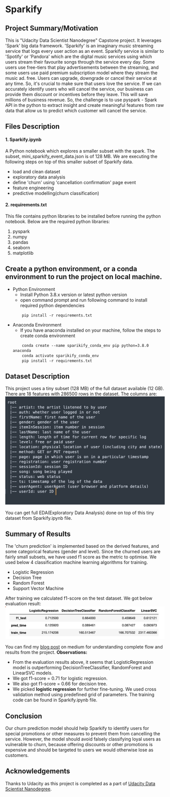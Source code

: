 # Sparkify
## Project Summary/Motivation
This is "Udacity Data Scientist Nanodegree" Capstone project. It leverages 'Spark' big data framework. 'Sparkify' is an imaginary music streaming service that logs every user action as an event. Sparkify service is similar to 'Spotify' or 'Pandora' which are the digital music services using which users stream their favourite songs through the service every day. Some users use free-tiers that play advertisements between the streaming, and some users use paid premium subscription model where they stream the music ad. free. Users can upgrade, downgrade or cancel their service at any time. So, it's crucial to make sure that users love the service. If we can accurately identify users who will cancel the service, our business can provide them discount or incentives before they leave. This will save millions of business revenue. So,  the challenge is to use pyspark - Spark API in the python to extract insight and create meaningful features from raw data that allow us to predict which customer will cancel the service.
## Files Description
#### 1. Sparkify.ipynb    
A Python notebook which explores a smaller subset with the spark. The subset, mini_sparkify_event_data.json is of 128 MB. We are executing the following steps on top of this smaller subset of Sparkify data.
 - load and clean dataset
 - exploratory data analysis
 - define 'churn' using 'cancellation confirmation' page event
 - feature engineering
 - predictive modelling(churn classification)  

#### 2. requirements.txt
This file contains python libraries to be installed before running the python notebook.
Below are the required python libraries:
1. pyspark
2. numpy
3. pandas
4. seaborn
5. matplotlib

## Create a python environment, or a conda environment to run the project on local machine.
 - Python Environment
    - Install Python 3.8.x version or latest python version 
    - open command prompt and run following command to install required python dependencies
    ``` 
        pip install -r requirements.txt
    ``` 
 - Anaconda Environment
    - If you have anaconda installed on your machine, follow the steps to create conda environment
    ```
        conda create --name sparikify_conda_env pip python=3.8.0 anaconda
        conda activate sparikify_conda_env
        pip install -r requirements.txt

    ```
## Dataset Description
This project uses a tiny subset (128 MB) of the full dataset available (12 GB). There are 18 features with 286500 rows in the dataset. The columns are:
![Screenshot 1](images/data-description.png)
 
You can get full EDA(Exploratory Data Analysis) done on top of this tiny dataset from Sparkify.ipynb file.  

## Summary of Results
The 'churn prediction' is implemented based on the derived features, and some categorical features (gender and level). Since the churned users are fairly small subsets, we have used f1 score as the metric to optimise. 
We used below 4 classification machine learning algorithms for training. 
- Logistic Regression
- Decision Tree
- Random Forest
- Support Vector Machine 

After training we calculated f1-score on the test dataset. We got below evaluation result:
![Screenshot 2](images/evaluation-results.png) 

You can find my [blog post](https://medium.com/@deshmukhps95/user-churn-prediction-using-spark-959e3cab1a46) on medium for understanding complete flow and results from the project.
**Observations:**
- From the evaluation results above, it seems that LogisticRegression model is outperforming DecisionTreeClassifier, RandomForest and LinearSVC models.
- We got f1-score = 0.71 for logistic regression.
- We also got f1-score = 0.66 for decision tree. 
- We picked **logistic regression** for further fine-tuning. We used cross validation method using predefined grid of parameters. 
The training code can be found in Sparkify.ipynb file. 

## Conclusion
Our churn prediction model should help Sparkify to identify users for special promotions or other measures to prevent them from cancelling the service. However, the model should avoid falsely classifying loyal users as vulnerable to churn, because offering discounts or other promotions is expensive and should be targeted to users we would otherwise lose as customers.

## Acknowledgements
Thanks to Udacity as this project is completed as a part of [Udacity Data Scientist Nanodegree](https://www.udacity.com/course/data-scientist-nanodegree--nd025).